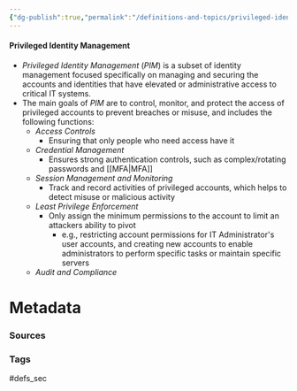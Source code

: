 ```yaml
---
{"dg-publish":true,"permalink":"/definitions-and-topics/privileged-identity-management/","updated":"2024-04-29T16:45:36.000-07:00"}
---
```


#### Privileged Identity Management
- *Privileged Identity Management* (*PIM*) is a subset of identity management focused specifically on managing and securing the accounts and identities that have elevated or administrative access to critical IT systems.
- The main goals of *PIM* are to control, monitor, and protect the access of privileged accounts to prevent breaches or misuse, and includes the following functions:
	- *Access Controls*
		- Ensuring that only people who need access have it
	- *Credential Management*
		- Ensures strong authentication controls, such as complex/rotating passwords and [[MFA\|MFA]]
	- *Session Management and Monitoring*
		- Track and record activities of privileged accounts, which helps to detect misuse or malicious activity
	- *Least Privilege Enforcement*
		- Only assign the minimum permissions to the account to limit an attackers ability to pivot
			- e.g., restricting account permissions for IT Administrator's user accounts, and creating new accounts to enable administrators to perform specific tasks or maintain specific servers
	- *Audit and Compliance*






# Metadata

### Sources


### Tags
#defs_sec 